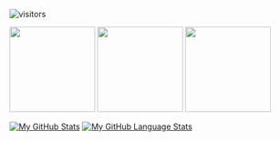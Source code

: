 ![visitors](https://visitor-badge.glitch.me/badge?page_id=page.id)

<img src="https://github.com/austinstiffler/Test/blob/main/subs.jpg" width=150>
<img src="https://github.com/austinstiffler/Test/blob/main/sec%2B.png" width=150>
<img src="https://github.com/austinstiffler/Test/blob/main/a%2B.png" width=150>


[![My GitHub Stats](https://github-readme-stats.vercel.app/api/?username=austinstiffler&count_private=true&theme=tokyonight&showicons=true)]()
[![My GitHub Language Stats](https://github-readme-stats.vercel.app/api/top-langs/?username=austinstiffler&langs_count=5&theme=tokyonight)]()
<!--
**austinstiffler/austinstiffler** is a ✨ _special_ ✨ repository because its `README.md` (this file) appears on your GitHub profile.

Here are some ideas to get you started:

- 🔭 I’m currently working on ...
- 🌱 I’m currently learning ...
- 👯 I’m looking to collaborate on ...
- 🤔 I’m looking for help with ...
- 💬 Ask me about ...
- 📫 How to reach me: ...
- 😄 Pronouns: ...
- ⚡ Fun fact: ...
-->
